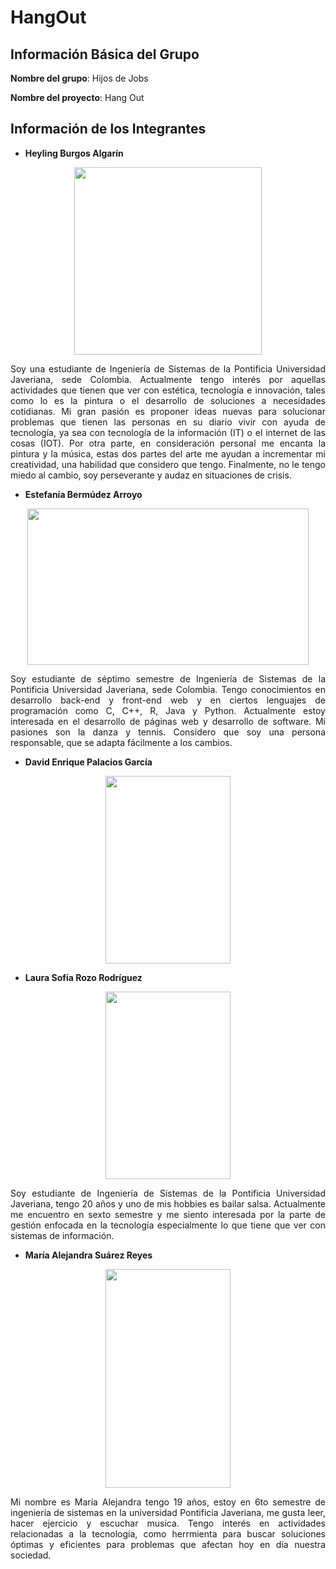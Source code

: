 # HangOut

## Información Básica del Grupo

**Nombre del grupo**: Hijos de Jobs 

**Nombre del proyecto**: Hang Out 


## Información de los Integrantes

- **Heyling Burgos Algarín** 

<p align="center" width="100%">

<img src="https://user-images.githubusercontent.com/78034097/154854539-16fcb74e-bd09-4fbc-8884-7e18843f1a12.jpeg" class="center" width="300" height="300"  />
</p>

<p align="justify" width="100%"> Soy una estudiante de Ingeniería de Sistemas de la Pontificia Universidad Javeriana, sede Colombia. Actualmente tengo interés por aquellas actividades que tienen que ver con estética, tecnología e innovación, tales como lo es la pintura o el desarrollo de soluciones a necesidades cotidianas. Mi gran pasión es proponer ideas nuevas para solucionar problemas que tienen las personas en su diario vivir con ayuda de tecnología, ya sea con tecnología de la información (IT) o el internet de las cosas (IOT). Por otra parte, en consideración personal me encanta la pintura y la música, estas dos partes del arte me ayudan a incrementar mi creatividad, una habilidad que considero que tengo. Finalmente, no le tengo miedo al cambio, soy perseverante y audaz en situaciones de crisis. </p>

- **Estefanía Bermúdez Arroyo**

<p align="center" width="100%">
<img src="https://user-images.githubusercontent.com/78034097/154853570-f6138820-5c61-4990-a160-90c48820b15c.jpeg" class="center" width="450" height="250"  />
</p>

<p align="justify" width="100%"> Soy estudiante de séptimo semestre de Ingeniería de Sistemas de la Pontificia Universidad Javeriana, sede Colombia. Tengo conocimientos en desarrollo back-end y front-end web y en ciertos lenguajes de programación como C, C++, R, Java y Python. Actualmente estoy interesada en el desarrollo de páginas web y desarrollo de software. Mi pasiones son la danza y tennis. Considero que soy una persona responsable, que se adapta fácilmente a los cambios.  </p> 

- **David Enrique Palacios García**

<p align="center" width="100%">
<img src="" class="center" width="200" height="300"  />
</p>

<p align="justify" width="100%"> </p> 

- **Laura Sofía Rozo Rodríguez**

<p align="center" width="100%">
<img src="https://user-images.githubusercontent.com/78034097/154863745-29adf313-9f9c-4095-96b2-4fcec0c3b65e.jpeg" class="center" width="200" height="300"  />
</p>

<p align="justify" width="100%"> Soy estudiante de Ingeniería de Sistemas de la Pontificia Universidad Javeriana, tengo 20 años y uno de mis hobbies es bailar salsa. Actualmente me encuentro en sexto semestre y me siento interesada por la parte de gestión enfocada en la tecnología especialmente lo que tiene que ver con sistemas de información. </p>


- **María Alejandra Suárez Reyes**

<p align="center" width="100%">
<img src="https://user-images.githubusercontent.com/78034097/154864139-79cb8f7e-57ad-4330-ada3-151803069d4e.jpeg" class="center" width="200" height="350"  />
</p>

<p align="justify" width="100%"> Mi nombre es María Alejandra tengo 19 años, estoy en 6to semestre de ingeniería de sistemas en la universidad Pontificia Javeriana, me gusta leer, hacer ejercicio y escuchar musica. Tengo interés en actividades relacionadas a la tecnología, como herrmienta para buscar soluciones óptimas y eficientes para problemas que afectan hoy en día nuestra sociedad. </p> 


